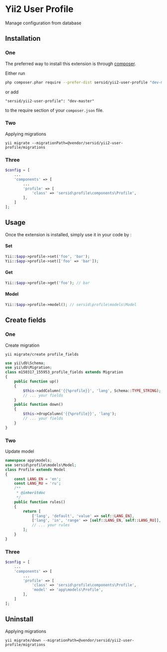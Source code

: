 Yii2 User Profile
======
Manage configuration from database

Installation
------------

### One
The preferred way to install this extension is through [composer](http://getcomposer.org/download/).

Either run

```sh
php composer.phar require --prefer-dist sersid/yii2-user-profile "dev-master"
```

or add

```
"sersid/yii2-user-profile": "dev-master"
```

to the require section of your `composer.json` file.



### Two

Applying migrations

```
yii migrate --migrationPath=@vendor/sersid/yii2-user-profile/migrations
```



### Three
```php
$config = [
    ...
    'components' => [
        ...
        'profile' => [
            'class' => 'sersid\profile\components\Profile',
        ],
    ]
];
```

Usage
-----

Once the extension is installed, simply use it in your code by  :

#### Set
```php
Yii::$app->profile->set('foo', 'bar');
Yii::$app->profile->set(['foo' => 'bar']);
```

#### Get
```php
Yii::$app->profile->get('foo'); // bar
```

#### Model
```php
Yii::$app->profile->model(); // sersid\profile\models\Model
```

Create fields
-----

### One
Create migration

```
yii migrate/create profile_fields
```

```php
use yii\db\Schema;
use yii\db\Migration;
class m150317_155953_profile_fields extends Migration
{
    public function up()
    {
        $this->addColumn('{{%profile}}', 'lang', Schema::TYPE_STRING);
        // ... your fields
    }
    public function down()
    {
        $this->dropColumn('{{%profile}}', 'lang');
        // ... your fields
    }
}
```

### Two
Update model

```php
namespace app\models;
use sersid\profile\models\Model;
class Profile extends Model
{
    const LANG_EN = 'en';
    const LANG_RU = 'ru';
    /**
     * @inheritdoc
     */
    public function rules()
    {
        return [
            ['lang', 'default', 'value' => self::LANG_EN],
            ['lang', 'in', 'range' => [self::LANG_EN, self::LANG_RU]],
            // ... your rules
        ];
    }
}
```

### Three
```php
$config = [
    ...
    'components' => [
        ...
        'profile' => [
            'class' => 'sersid\profile\components\Profile',
            'model' => 'app\models\Profile',
        ],
    ]
];
```

Uninstall
------------

Applying migrations

```
yii migrate/down --migrationPath=@vendor/sersid/yii2-user-profile/migrations
```

